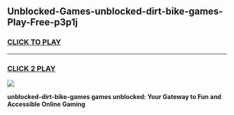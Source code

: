 
## Unblocked-Games-unblocked-dirt-bike-games-Play-Free-p3p1j
<h3>
<a href="https://premium76.site?title=unblocked-dirt-bike-games&ref=18A">CLICK TO PLAY</a></h3>
<hr>

<h3>
<a href="https://premium76.site?title=unblocked-dirt-bike-games&ref=18A">CLICK 2 PLAY</a>
  
</h3>

<a href="https://premium76.site?title=unblocked-dirt-bike-games&ref=18A"><img src="https://clearcache.store/games.png"></a>


**unblocked-dirt-bike-games games unblocked: Your Gateway to Fun and Accessible Online Gaming**
